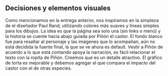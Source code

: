 ## Decisiones y elementos visuales ##

Como mencionamos en la entrega anterior, nos inspiramos en la simpleza de el diseñador Paul Rand, utilizando colores más suaves y líneas simples para los dibujos. La idea es que la página sea solo una (sin links o menú) y la historia se cuente hacia abajo guiada por Piñón el castor. El fondo blanco fue para resaltar al personaje y las imágenes que lo acompañan, aún no está decidida la fuente final, la que se ve ahora es default. 
Vestir a Piñón de acuerdo a lo que está contando apoya la narración, es fácil relacionar el texto con la ropita de Piñón. Creemos que es un detalle atractivo. El gráfico de torta es mejorable y debemos agregar el que compara el impacto del castor con el de otras especies.  

